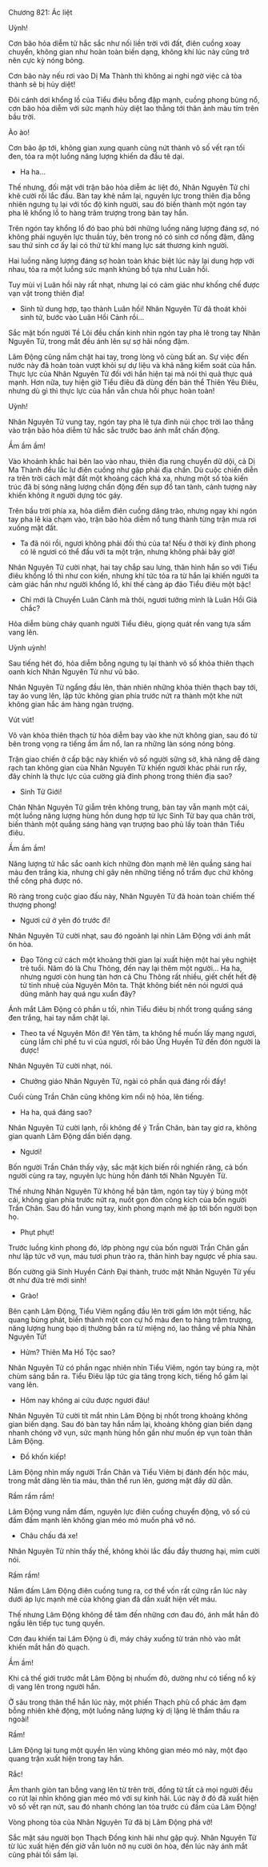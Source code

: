 




Chương 821: Ác liệt


Uỳnh!

Cơn bão hỏa diễm tử hắc sắc như nối liền trời với đất, điên cuồng xoay chuyển, không gian như hoàn toàn biến dạng, không khí lúc này cũng trở nên cực kỳ nóng bỏng.

Cơn bão này nếu rơi vào Dị Ma Thành thì không ai nghi ngờ việc cả tòa thành sẽ bị hủy diệt!

Đôi cánh dơi khổng lồ của Tiểu điêu bỗng đập mạnh, cuồng phong bùng nổ, cơn bão hỏa diễm với sức mạnh hủy diệt lao thẳng tới thân ảnh màu tím trên bầu trời.

Ào ào!

Cơn bão ập tới, không gian xung quanh cũng nứt thành vô số vết rạn tối đen, tỏa ra một luồng năng lượng khiến da đầu tê dại.

- Ha ha…

Thế nhưng, đối mặt với trận bão hỏa diễm ác liệt đó, Nhân Nguyên Tử chỉ khẽ cười rồi lắc đầu. Bàn tay khẽ nắm lại, nguyên lực trong thiên địa bỗng nhiên ngưng tụ lại với tốc độ kinh người, sau đó biến thành một ngón tay pha lê khổng lồ to hàng trăm trượng trong bàn tay hắn.

Trên ngón tay khổng lồ đó bao phủ bởi những luồng năng lượng đáng sợ, nó không phải nguyên lực thuần túy, bên trong nó có sinh cơ nồng đậm, đằng sau thứ sinh cơ ấy lại có thứ tử khí mang lực sát thương kinh người.

Hai luồng năng lượng đáng sợ hoàn toàn khác biệt lúc này lại dung hợp với nhau, tỏa ra một luồng sức mạnh khủng bố tựa như Luân hồi.

Tuy mùi vị Luân hồi này rất nhạt, nhưng lại có cảm giác như khống chế được vạn vật trong thiên địa!

- Sinh tử dung hợp, tạo thành Luân hồi! Nhân Nguyên Tử đã thoát khỏi sinh tử, bước vào Luân Hồi Cảnh rồi…

Sắc mặt bốn người Tề Lôi đều chấn kinh nhìn ngón tay pha lê trong tay Nhân Nguyên Tử, trong mắt đều ánh lên sự sợ hãi nồng đậm.

Lâm Động cũng nắm chặt hai tay, trong lòng vô cùng bất an. Sự việc đến nước này đã hoàn toàn vượt khỏi sự dự liệu và khả năng kiểm soát của hắn. Thực lực của Nhân Nguyên Tử đối với hắn hiện tại mà nói thì quả thực quá mạnh. Hơn nữa, tuy hiện giờ Tiểu điêu đã dùng đến bản thể Thiên Yêu Điêu, nhưng dù gì thì thực lực của hắn vẫn chưa hồi phục hoàn toàn!

Uỳnh!

Nhân Nguyên Tử vung tay, ngón tay pha lê tựa đỉnh núi chọc trời lao thẳng vào trận bão hỏa diễm tử hắc sắc trước bao ánh mắt chấn động.

Ầm ầm ầm!

Vào khoảnh khắc hai bên lao vào nhau, thiên địa rung chuyển dữ dội, cả Dị Ma Thành đều lắc lư điên cuồng như gặp phải địa chấn. Dù cuộc chiến diễn ra trên trời cách mặt đất một khoảng cách khá xa, nhưng một số tòa kiến trúc đã bị sóng năng lượng chấn động đến sụp đổ tan tành, cảnh tượng này khiến không ít người dựng tóc gáy.

Trên bầu trời phía xa, hỏa diễm điên cuồng dâng trào, nhưng ngay khi ngón tay pha lê kia chạm vào, trận bão hỏa diễm nổ tung thành từng trận mưa rơi xuống mặt đất.

- Ta đã nói rồi, ngươi không phải đối thủ của ta! Nếu ở thời kỳ đỉnh phong có lẽ ngươi có thể đấu với ta một trận, nhưng không phải bây giờ!

Nhân Nguyên Tử cười nhạt, hai tay chắp sau lưng, thân hình hắn so với Tiểu điêu khổng lồ thì như con kiến, nhưng khí tức tỏa ra từ hắn lại khiến người ta cảm giác hắn như người khổng lồ, khí thế càng áp đảo Tiểu điêu một bậc!

- Chỉ mới là Chuyển Luân Cảnh mà thôi, ngươi tưởng mình là Luân Hồi Giả chắc?

Hỏa diễm bùng cháy quanh người Tiểu điêu, giọng quát rền vang tựa sấm vang lên.

Uỳnh uỳnh!

Sau tiếng hét đó, hỏa diễm bỗng ngưng tụ lại thành vô số khỏa thiên thạch oanh kích Nhân Nguyên Tử như vũ bão.

Nhân Nguyên Tử ngẩng đầu lên, thản nhiên những khỏa thiên thạch bay tới, tay áo vung lên, lập tức không gian phía trước nứt ra thành một khe nứt không gian hắc ám hàng ngàn trượng.

Vút vút!

Vô vàn khỏa thiên thạch từ hỏa diễm bay vào khe nứt không gian, sau đó từ bên trong vọng ra tiếng ầm ầm nổ, lan ra những làn sóng nóng bỏng.

Trận giao chiến ở cấp bậc này khiến vô số người sững sờ, khả năng dễ dàng rạch tan không gian của Nhân Nguyên Tử khiến người khác phải run rẩy, đây chính là thực lực của cường giả đỉnh phong trong thiên địa sao?

- Sinh Tử Giới!

Chân Nhân Nguyên Tử giẫm trên không trung, bàn tay vẫn mạnh một cái, một luồng năng lượng hùng hồn dung hợp từ lực Sinh Tử bay qua chân trời, biến thành một quầng sáng hàng vạn trượng bao phủ lấy toàn thân Tiểu điêu.

Ầm ầm ầm!

Năng lượng tử hắc sắc oanh kích những đòn mạnh mẽ lên quầng sáng hai màu đen trắng kia, nhưng chỉ gây nên những tiếng nổ trầm đục chứ không thể công phá được nó.

Rõ ràng trong cuộc giao đấu này, Nhân Nguyên Tử đã hoàn toàn chiếm thế thượng phong!

- Ngươi cứ ở yên đó trước đi!

Nhân Nguyên Tử cười nhạt, sau đó ngoảnh lại nhìn Lâm Động với ánh mắt ôn hòa.

- Đạo Tông cứ cách một khoảng thời gian lại xuất hiện một hai yêu nghiệt trẻ tuổi. Năm đó là Chu Thông, đến nay lại thêm một người… Ha ha, nhưng ngươi còn hung tàn hơn cả Chu Thông rất nhiều, giết chết hết đệ tử tinh nhuệ của Nguyên Môn ta. Thật không biết nên nói ngươi quá dũng mãnh hay quá ngu xuẩn đây?

Ánh mắt Lâm Động có phần u tối, nhìn Tiểu điêu bị nhốt trong quầng sáng đen trắng, hai tay nắm chặt lại.

- Theo ta về Nguyên Môn đi! Yên tâm, ta không hề muốn lấy mạng ngươi, cùng lắm chỉ phế tu vi của ngươi, rồi bảo Ứng Huyền Tử đến đón người là được!

Nhân Nguyên Tử cười nhạt, nói.

- Chưởng giáo Nhân Nguyên Tử, ngài có phần quá đáng rồi đấy!

Cuối cùng Trần Chân cũng không kìm nổi nộ hỏa, lên tiếng.

- Ha ha, quá đáng sao?

Nhân Nguyên Tử cười lạnh, rồi không để ý Trần Chân, bàn tay giơ ra, không gian quanh Lâm Động dần biến dạng.

- Ngươi!

Bốn người Trần Chân thấy vậy, sắc mặt kịch biến rồi nghiến răng, cả bốn người cùng ra tay, nguyên lực hùng hồn đánh tới Nhân Nguyên Tử.

Thế nhưng Nhân Nguyên Tử không hề bận tâm, ngón tay tùy ý búng một cái, không gian phía trước nứt ra, nuốt gọn đòn công kích của bốn người Trần Chân. Sau đó hắn vung tay, kình phong mạnh mẽ ập tới bốn người bọn họ.

- Phụt phụt!

Trước luồng kình phong đó, lớp phòng ngự của bốn người Trần Chân gần như lập tức vỡ vụn, máu tươi phun trào ra, thân hình bay ngược về phía sau.

Bốn cường giả Sinh Huyền Cảnh Đại thành, trước mặt Nhân Nguyên Tử yếu ớt như đứa trẻ mới sinh!

- Grào!

Bên cạnh Lâm Động, Tiểu Viêm ngẩng đầu lên trời gầm lớn một tiếng, hắc quang bùng phát, biến thành một con cự hổ màu đen to hàng trăm trượng, năng lượng hung bạo dị thường bắn ra từ miệng nó, lao thẳng về phía Nhân Nguyên Tử!

- Hửm? Thiên Ma Hổ Tộc sao?

Nhân Nguyên Tử có phần ngạc nhiên nhìn Tiểu Viêm, ngón tay búng ra, một chùm sáng bắn ra. Tiểu Điêu lập tức gia tăng trọng kích, tiếng hổ gầm lại vang lên.

- Hôm nay không ai cứu được ngươi đâu!

Nhân Nguyên Tử cười tít mắt nhìn Lâm Động bị nhốt trong khoảng không gian biến dạng. Sau đó bàn tay hắn nắm lại, khoảng không gian biến dạng nhanh chóng vỡ vụn, sức mạnh hùng hồn gần như muốn ép vụn toàn thân Lâm Động.

- Đồ khốn kiếp!

Lâm Động nhìn mấy người Trần Chân và Tiểu Viêm bị đánh đến hộc máu, trong mắt dâng lên tia máu, thân thể run lên, gương mặt đầy dữ dằn.

Rầm rầm rầm!

Lâm Động vung nắm đấm, nguyên lực điên cuồng chuyển động, vô số cú đấm đấm mạnh lên không gian méo mó muốn phá vỡ nó.

- Châu chấu đá xe!

Nhân Nguyên Tử nhìn thấy thế, không khỏi lắc đầu đầy thương hại, mỉm cười nói.

Rầm rầm!

Nắm đấm Lâm Động điên cuồng tung ra, cơ thể vốn rất cứng rắn lúc này dưới áp lực mạnh mẽ của không gian đã dần xuất hiện vết máu.

Thế nhưng Lâm Động không để tâm đến những cơn đau đó, ánh mắt hắn đỏ ngầu lên tiếp tục tung quyền.

Cơn đau khiến tai Lâm Động ù đi, máy chảy xuống từ trán nhỏ vào mắt khiến mắt hắn đỏ quạch.

Ầm ầm!

Khi cả thế giới trước mắt Lâm Động bị nhuốm đỏ, dường như có tiếng nổ kỳ dị vang lên trong người hắn.

Ở sâu trong thân thể hắn lúc này, một phiến Thạch phù cổ phác ảm đạm bỗng nhiên khẽ động, một luồng năng lượng kỳ dị lặng lẽ thẩm thấu ra ngoài!

Rầm!

Lâm Động lại tung một quyền lên vùng không gian méo mó này, một đạo quang trận xuất hiện trong tay hắn.

Rắc!

Âm thanh giòn tan bỗng vang lên từ trên trời, đồng tử tất cả mọi người đều co rút lại nhìn không gian méo mó với sự kinh hãi. Lúc này ở đó đã xuất hiện vô số vết rạn nứt, sau đó nhanh chóng lan tỏa trước cú đấm của Lâm Động!

Vòng phong tỏa của Nhân Nguyên Tử đã bị Lâm Động phá vỡ!

Sắc mặt sáu người bọn Thạch Đồng kinh hãi như gặp quỷ. Nhân Nguyên Tử từ lúc xuất hiện đến giờ vẫn luôn nở nụ cười ôn hòa, đến lúc này ánh mắt cũng phải tối sầm lại.




